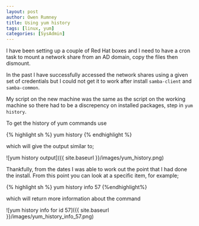 ```yaml
---
layout: post
author: Owen Rumney
title: Using yum history
tags: [linux, yum]
categories: [SysAdmin]
---
```


I have been setting up a couple of Red Hat boxes and I need to have a cron task to mount a network share from an AD domain, copy the files then dismount.

In the past I have successfully accessed the network shares using a given set of credentials but I could not get it to work after install `samba-client` and `samba-common`.

My script on the new machine was the same as the script on the working machine so there had to be a discrepency on installed packages, step in `yum history`.

To get the history of yum commands use

{% highlight sh %}
yum history
{% endhighlight %}

which will give the output similar to;

![yum history output]({{ site.baseurl }}/images/yum_history.png)

Thankfully, from the dates I was able to work out the point that I had done the install. From this point you can look at a specific item, for example;

{% highlight sh %}
yum history info 57
{%endhighlight%}

which will return more information about the command

![yum history info for id 57]({{ site.baseurl }}/images/yum_history_info_57.png)
